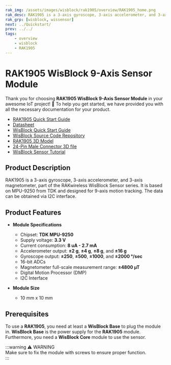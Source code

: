 ```yaml
---
rak_img: /assets/images/wisblock/rak1905/overview/RAK1905_home.png
rak_desc: RAK1905 is a 3-axis gyroscope, 3-axis accelerometer, and 3-axis magnetometer, part of the RAKwireless WisBlock Sensor series. It is based on MPU-9250 from TDK and designed for 9-axis motion tracking.
rak_grp: [wisblock, wissensor]
next: ../Quickstart/
prev: ../../
tags:
    - overview
    - wisblock
    - RAK1905
---
```



# RAK1905 WisBlock 9-Axis Sensor Module

Thank you for choosing **RAK1905 WisBlock 9-Axis Sensor Module** in your awesome IoT project! 🎉 To help you get started, we have provided you with all the necessary documentation for your product.

* [RAK1905 Quick Start Guide](../Quickstart/)
* [Datasheet](../Datasheet/)
* <a href="../../Quickstart/" target="_blank">WisBlock Quick Start Guide</a>
* [WisBlock Source Code Repository](https://github.com/RAKWireless/WisBlock/)
* [RAK1905 3D Model](https://downloads.rakwireless.com/3D_File/WisBlock/3D_RAK1905.stp)
* [24-Pin Male Connector 3D file](https://downloads.rakwireless.com/3D_File/Accessory/WisConnector/M24S1003K6M.stp)
* [WisBlock Sensor Tutorial](/Knowledge-Hub/Learn/WisBlock-Sensor-Tutorial/)


## Product Description

RAK1905 is a 3-axis gyroscope, 3-axis accelerometer, and 3-axis magnetometer, part of the RAKwireless WisBlock Sensor series. It is based on MPU-9250 from TDK and designed for 9-axis motion tracking. The data can be obtained via I2C interface.

## Product Features

* **Module Specifications**
  - Chipset: **TDK MPU-9250** 
  - Supply voltage: **3.3&nbsp;V**
  - Current consumption: **8&nbsp;uA - 2.7&nbsp;mA**
  - Accelerometer output: **±2&nbsp;g**, **±4&nbsp;g**, **±8&nbsp;g**, and **±16&nbsp;g**
  - Gyroscope output: **±250**, **±500**, **±1000**, and **±2000&nbsp;°/sec**
  - 16-bit ADCs
  - Magnetometer full-scale measurement range: **±4800&nbsp;µT**
  - Digital Motion Processor (DMP)
  - I2C Interface

* **Module Size**
    * 10&nbsp;mm x 10&nbsp;mm

## Prerequisites

To use a **RAK1905**, you need at least a **WisBlock Base** to plug the module in. **WisBlock Base** is the power supply for the **RAK1905** module. Furthermore, you need a **WisBlock Core** module to use the sensor.


:::warning ⚠️ WARNING    
Make sure to fix the module with screws to ensure proper function.    
:::